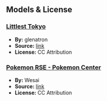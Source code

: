 ## Models & License

### [Littlest Tokyo](tokyo.blend)
- **By:** glenatron
- **Source:** [link](https://sketchfab.com/3d-models/littlest-tokyo-94b24a60dc1b48248de50bf087c0f042)
- **License:** CC Attribution


### [Pokemon RSE - Pokemon Center](pokemon.blend)
- **By:** Wesai
- **Source:** [link](https://sketchfab.com/3d-models/pokemon-rse-pokemon-center-ae2858d8d212406ebe95927d4f17d328)
- **License:** CC Attribution

